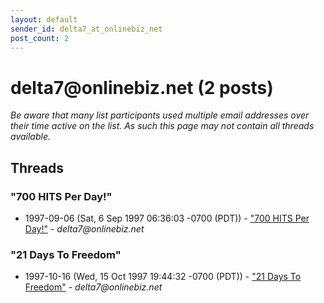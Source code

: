 ```yaml
---
layout: default
sender_id: delta7_at_onlinebiz_net
post_count: 2
---
```


# delta7<span>@</span>onlinebiz.net (2 posts)

_Be aware that many list participants used multiple email addresses over their time active on the list. As such this page may not contain all threads available._

## Threads

### "700 HITS Per Day!"
+ 1997-09-06 (Sat, 6 Sep 1997 06:36:03 -0700 (PDT)) - ["700 HITS Per Day!"](/archive/1997/09/e493b619b7f17588f87e3e30d986b6b372e137b62e6418364259f1309e5ad81f) - _delta7@onlinebiz.net_

### "21 Days To Freedom"
+ 1997-10-16 (Wed, 15 Oct 1997 19:44:32 -0700 (PDT)) - ["21 Days To Freedom"](/archive/1997/10/48fe4d67829f905b0d09f8d9afb1cecc6baaeff1cdf184241ecae4dd15f5f677) - _delta7@onlinebiz.net_

